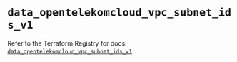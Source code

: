 # `data_opentelekomcloud_vpc_subnet_ids_v1`

Refer to the Terraform Registry for docs: [`data_opentelekomcloud_vpc_subnet_ids_v1`](https://registry.terraform.io/providers/opentelekomcloud/opentelekomcloud/1.36.17/docs/data-sources/vpc_subnet_ids_v1).
